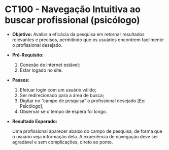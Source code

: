 # CT100 - Navegação Intuitiva ao buscar profissional (psicólogo)

- **Objetivo:** Avaliar a eficácia da pesquisa em retornar resultados relevantes e precisos, permitindo que os usuários encontrem facilmente o profissional desejado.

- **Pré-Requisito:**
    1. Conexão de internet estável;
    2. Estar logado no site.

- **Passos:**
    1. Efetuar login com um usuário válido;
    2. Ser redirecionado para a área de busca;
    3. Digitar no “campo de pesquisa” o profissional desejado [Ex: Psicólogo];
    4. Observar se o tempo de espera foi longo.

- **Resultado Esperado:**
    
    Uma profissional aparecer abaixo do campo de pesquisa, de forma que o usuário veja informação dela. A experiência de navegação deve ser agradável e sem complicações, direto ao ponto.